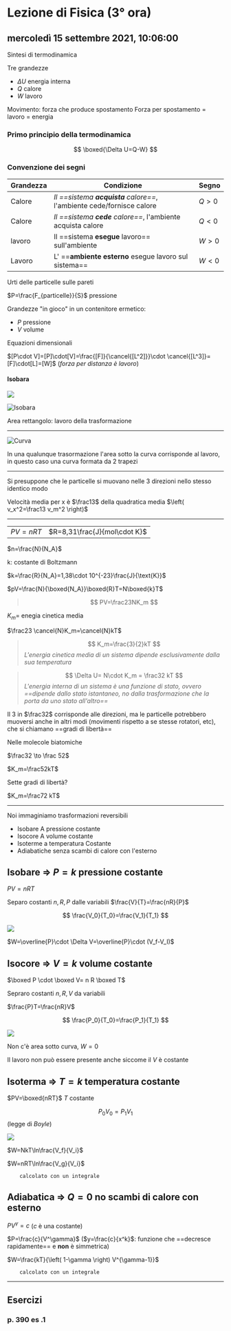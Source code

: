 # Lezione di Fisica (3° ora)

## mercoledì 15 settembre 2021, 10:06:00

Sintesi di termodinamica

Tre grandezze

* $\Delta U$ energia interna
* $Q$ calore
* $W$ lavoro



Movimento: forza che produce spostamento
Forza per spostamento = lavoro = energia

### Primo principio della termodinamica


$$
\boxed{\Delta U=Q-W}
$$

### Convenzione dei segni

|Grandezza|Condizione|Segno|
|---|---|---|
|Calore|_Il ==sistema **acquista** calore==_, l'ambiente cede/fornisce calore|$Q > 0$|
|Calore|_Il ==sistema **cede** calore==_, l'ambiente acquista calore|$Q < 0$|
|lavoro|Il ==sistema **esegue** lavoro== sull'ambiente|$W > 0$|
|Lavoro|L' ==**ambiente esterno** esegue lavoro sul sistema==|$W < 0$|



Urti delle particelle sulle pareti

$P=\frac{F_{particelle}}{S}$  pressione 


Grandezze "in gioco" in un contenitore ermetico:
* $P$ pressione
* $V$ volume

Equazioni dimensionali

$[P\cdot V]=[P]\cdot[V]=\frac{[F]}{\cancel{[L^2]}}\cdot \cancel{[L^3]}=[F]\cdot[L]=[W]$ (*forza per distanza è lavoro*)

#### Isobara
![](https://i.imgur.com/jqjFwYW.jpg)

![Isobara](https://i.imgur.com/XsRhDOV.jpg)



Area rettangolo: lavoro della trasformazione

----

![Curva](https://i.imgur.com/3RsXUhZ.jpg)

In una qualunque trasormazione l'area sotto la curva corrisponde al lavoro, in questo caso una curva formata da 2 trapezi


---

Si presuppone che le particelle si muovano nelle 3 direzioni nello stesso identico modo

Velocità media per x è $\frac13$ della quadratica media $\left( v_x^2=\frac13 v_m^2 \right)$

---
|||
|---|---|
|$PV=nRT$|$R=8,31\frac{J}{mol\cdot K}$|

$n=\frac{N}{N_A}$

k: costante di Boltzmann

 $k=\frac{R}{N_A}=1,38\cdot 10^{-23}\frac{J}{\text{K}}$

$pV=\frac{N}{\boxed{N_A}}\boxed{R}T=N\boxed{k}T$


> $$
> PV=\frac23NK_m
> $$

$K_m$= enegia cinetica media



$\frac23 \cancel{N}K_m=\cancel{N}kT$

> $$
> K_m=\frac{3}{2}kT
> $$
> _L'energia cinetica media di un sistema dipende esclusivamente dalla sua temperatura_



> $$
> \Delta U= N\cdot K_m = \frac32 kT
> $$
> _L'energia interna di un sistema è una funzione di stato, ovvero ==dipende dallo stato istantaneo, no dalla trasformazione che la porta da uno stato all'altro==_




Il $3$ in $\frac32$ corrisponde alle direzioni, ma le particelle potrebbero muoversi anche in altri modi (movimenti rispetto a se stesse rotatori, etc), che si chiamano ==gradi di libertà==


Nelle molecole biatomiche

$\frac32 \to \frac 52$ 

$K_m=\frac52kT$

Sette gradi di libertà?

$K_m=\frac72 kT$


 ---
Noi immaginiamo trasformazioni reversibili

* Isobare A pressione costante
* Isocore A volume costante
* Isoterme a temperatura Costante
* Adiabatiche senza scambi di calore con l'esterno


## Isobare ⇒ $P=k$ pressione costante

$PV=nRT$

Separo costanti $n,R,P$ dalle variabili 
$\frac{V}{T}=\frac{nR}{P}$

$$
\frac{V_0}{T_0}=\frac{V_1}{T_1}
$$

![](https://i.imgur.com/YmDKzdm.jpg)

$W=\overline{P}\cdot \Delta V=\overline{P}\cdot (V_f-V_I)$
## Isocore ⇒ $V=k$ volume costante

$\boxed P \cdot  \boxed V= n R \boxed T$

Sepraro costanti $n,R,V$ da variabili

$\frac{P}T=\frac{nR}V$

$$
\frac{P_0}{T_0}=\frac{P_1}{T_1}
$$


![](https://i.imgur.com/Sz7l7Hs.jpg)

Non c'è area sotto curva, $W=0$

Il lavoro non può essere presente anche siccome il $V$ è costante

## Isoterma ⇒ $T=k$ temperatura costante
$PV=\boxed{nRT}$
$T$ costante

$$
P_0V_0=P_1V_1
$$
(legge di _Boyle_)

![](https://i.imgur.com/I8LSS7P.jpg)

$W=NkT\ln\frac{V_f}{V_i}$

$W=nRT\ln\frac{V_g}{V_i}$

		calcolato con un integrale


## Adiabatica ⇒ $Q=0$ no scambi di calore con esterno

$PV^{\gamma}=c$ ($c$ è una costante)

$P=\frac{c}{V^\gamma}$ ($y=\frac{c}{x^k}$: funzione che ==decresce rapidamente== e **non** è simmetrica) 

$W=\frac{kT}{\left( 1-\gamma \right) V^{\gamma-1}}$

		calcolato con un integrale

---
## Esercizi

### p. 390 es .1
<!--stackedit_data:
eyJoaXN0b3J5IjpbLTE3Mjc0OTcyMjgsODYxNjA4MTQ4LDE5Nz
I0NTYxNDIsNjU2ODA0NTQ5LDQxMjIxMjA5MCwtMTk5ODc0Njc2
NSwtMTM2ODkyMjM5NywyNzU4NDEyODBdfQ==
-->